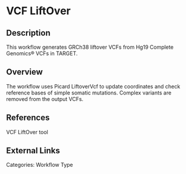 # VCF LiftOver #

## Description ##
This workflow generates GRCh38 liftover VCFs from Hg19 Complete Genomics® VCFs in TARGET.

## Overview ##
The workflow uses Picard LiftoverVcf to update coordinates and check reference bases of simple somatic mutations. Complex variants are removed from the output VCFs.

## References ##
VCF LiftOver tool

## External Links ##

Categories: Workflow Type
